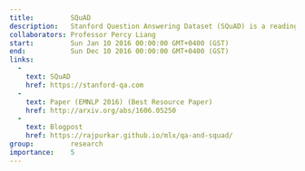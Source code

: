 ```yaml
---
title:         SQuAD
description:   Stanford Question Answering Dataset (SQuAD) is a reading comprehension dataset, consisting of questions posed by crowdworkers on a set of Wikipedia articles, where the answer to every question is a segment of text, or span, from the corresponding reading passage. With 107,785 question-answer pairs on 536 articles, SQuAD is significantly larger than previous reading comprehension datasets.
collaborators: Professor Percy Liang
start:         Sun Jan 10 2016 00:00:00 GMT+0400 (GST)
end:           Sun Dec 10 2016 00:00:00 GMT+0400 (GST)
links: 
  - 
    text: SQuAD
    href: https://stanford-qa.com
  - 
    text: Paper (EMNLP 2016) (Best Resource Paper)
    href: http://arxiv.org/abs/1606.05250
  - 
    text: Blogpost
    href: https://rajpurkar.github.io/mlx/qa-and-squad/
group:         research
importance:    5
---
```

